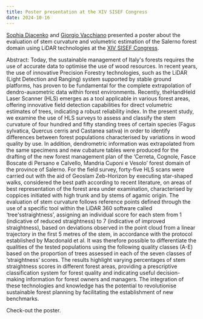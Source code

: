 ```yaml
---
title: Poster presentation at the XIV SISEF Congress
date: 2024-10-16
---
```


[Sophia Djacenko](https://rewild-fire.com/author/sophia-djacenko/) and [Giorgio Vacchiano](https://rewild-fire.com/author/giorgio-vacchiano/) presented a poster about the evaluation of stem curvature and volumetric estimation of the Salerno forest domain using LiDAR technologies at the [XIV SISEF Congress](https://congressi.sisef.org/xiv-congresso/).

<!--more-->

Abstract: Today, the sustainable management of Italy's forests requires the use of accurate data to optimise the use of wood resources. In recent years, the use of innovative Precision Forestry technologies, such as the LiDAR (Light Detection and Ranging) system supported by stable ground platforms, has proven to be fundamental for the complete extrapolation of dendro-auxometric data within forest environments. Recently, theHandHeld Laser Scanner (HLS) emerges as a tool applicable in various forest areas, offering innovative field detection capabilities for direct volumetric estimates of trees, indicating a robust reliability index. In the present study, we examine the use of HLS surveys to assess and classify the stem curvature of four hundred and fifty standing trees of certain species (Fagus sylvatica, Quercus cerris and Castanea sativa) in order to identify differences between forest populations characterised by variations in wood quality by use. In addition, dendrometric information was extrapolated from the same specimens and new cubature tables were produced for the drafting of the new forest management plan of the ‘Cerreta, Cognole, Fasce Boscate di Persano e Calvello, Mandria Cuponi e Vesolo’ forest domain of the province of Salerno. For the field survey, forty-five HLS scans were carried out with the aid of Geoslam Zeb-Horizon by executing star-shaped walks, considered the best path according to recent literature, on areas of best representation of the forest area under examination, characterised by coppices initiated with high trunk and by stems of agamic origin. The evaluation of stem curvature follows reference points defined through the use of a specific tool within the LiDAR 360 software called ‘tree'sstraightness’, assigning an individual score for each stem from 1 (indicative of reduced straightness) to 7 (indicative of improved straightness), based on deviations observed in the point cloud from a linear trajectory in the first 5 metres of the stem, in accordance with the protocol established by Macdonald et al. It was therefore possible to differentiate the qualities of the tested populations using the following quality classes (A-E) based on the proportion of trees assessed in each of the seven classes of ‘straightness’ scores. The results highlight varying percentages of stem straightness scores in different forest areas, providing a prescriptive classification system for forest quality and indicating useful decision-making information for forest owners and managers. The integration of these technologies and knowledge has the potential to revolutionise sustainable forest planning by facilitating the establishment of new benchmarks.

Check-out the poster.
